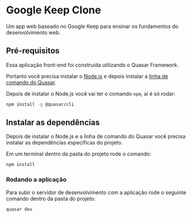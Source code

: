 # Google Keep Clone

Um app web baseado no Google Keep para ensinar os fundamentos do desenvolvimento web.

## Pré-requisitos

Essa aplicação front-end foi construída utilizando o Quasar Framework.

Portanto você precisa instalar o [Node.js](https://nodejs.org/en/download/) e depois instalar a [linha de comando do Quasar](https://quasar.dev/quasar-cli/installation).

Depois de instalar o Node.js você vai ter o comando `npm`, aí é só rodar:

```bash
npm install -g @quasar/cli
```

## Instalar as dependências

Depois de instalar o Node.js e a linha de comando do Quasar você precisa instalar as dependências específicas do projeto.

Em um terminal dentro da pasta do projeto rode o comando:

```bash
npm install
```

### Rodando a aplicação

Para subir o servidor de desenvolvimento com a aplicação rode o seguinte comando dentro da pasta do projeto:

```bash
quasar dev
```
